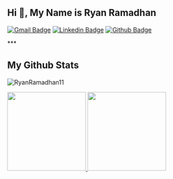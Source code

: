 ## Hi 👋, My Name is Ryan Ramadhan

[![Gmail Badge](https://img.shields.io/badge/-ramadhanryan676@gmail.com-c14438?style=flat&logo=Gmail&logoColor=white&link=mailto:ramadhanryan676@gmail.com)](mailto:ramadhanryan676@gmail.com) 
[![Linkedin Badge](https://img.shields.io/badge/-RyanRamadhan-0072b1?style=flat&logo=Linkedin&logoColor=white&link=https://www.linkedin.com/in/ryan-ramadhan-17118b222/)](https://www.linkedin.com/in/ryan-ramadhan-17118b222/) [![Github Badge](https://img.shields.io/badge/-RyanRamadhan11-grey?style=flat&logo=github&logoColor=white&link=https://github.com/RyanRamadhan11/)](https://www.github.com/RyanRamadhan11/)

<p align='left'> *** </p>

## My Github Stats
<p align=left> 
  <img src=https://komarev.com/ghpvc/?username=RyanRamadhan11 alt=RyanRamadhan11 /> </p>

<p align="left">
<a href="https://github.com/RyanRamadhan11">
  <img height="180em" src="https://github-readme-stats-eight-theta.vercel.app/api?username=RyanRamadhan11&show_icons=true&theme=algolia&include_all_commits=true&count_private=true"/>
  <img height="180em" src="https://github-readme-stats-eight-theta.vercel.app/api/top-langs/?username=RyanRamadhan11&layout=compact&langs_count=8&theme=algolia"/>
</a>
</p>
